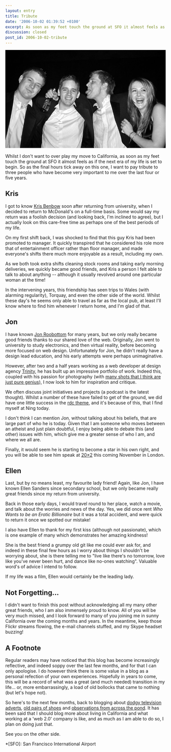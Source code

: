 ```yaml
---
layout: entry
title: Tribute
date: '2006-10-02 01:39:52 +0100'
excerpt: As soon as my feet touch the ground at SFO it almost feels as if the next era of my life is set to begin. So as the final hours tick away on this one, I want to pay tribute to three people who have become very important to me over the last four or five years.
discussion: closed
post_id: 2006-10-02-tribute
---
```

![Kris, Me, Jon and Ellen](/assets/images/2006/10/tribute.jpg)

Whilst I don't want to over play my move to California, as soon as my feet touch the ground at SFO it almost feels as if the next era of my life is set to begin. So as the final hours tick away on this one, I want to pay tribute to three people who have become very important to me over the last four or five years.

## Kris
I got to know [Kris Benbow][1] soon after returning from university, when I decided to return to McDonald's on a full-time basis. Some would say my return was a foolish decision (and looking back, I'm inclined to agree), but I actually look on this care-free time as perhaps one of the best periods of my life.

On my first shift back, I was shocked to find that this guy Kris had been promoted to manager. It quickly transpired that he considered his role more that of entertainment officer rather than floor manager, and made everyone's shifts there much more enjoyable as a result, including my own.

As we both took extra shifts cleaning stock rooms and taking early morning deliveries, we quickly became good friends, and Kris a person I felt able to talk to about anything -- although it usually revolved around one particular woman at the time!

In the intervening years, this friendship has seen trips to Wales (with alarming regularity), Torquay, and even the other side of the world. Whilst these day's he seems only able to travel as far as the local pub, at least I'll know where to find him whenever I return home, and I'm glad of that.

## Jon
I have known [Jon Roobottom][2] for many years, but we only really became good friends thanks to our shared love of the web. Originally, Jon went to university to study electronics, and then virtual reality, before becoming more focused on web design. Unfortunately for Jon, he didn't really have a design lead education, and his early attempts were perhaps unimaginative.

However, after two and a half years working as a web developer at design agency [Trinity][3], he has built up an impressive portfolio of work. Indeed this, coupled with his passion for photography (with [many shots that I think are just pure genius][4]), I now look to him for inspiration and critique.

We often discuss joint initiatives and projects (a podcast is the latest thought). Whilst a number of these have failed to get of the ground, we did have one little success in the [rdc theme][5], and it's because of this, that I find myself at Ning today.

I don't think I can mention Jon, without talking about his beliefs, that are large part of who he is today. Given that I am someone who moves between an atheist and just plain doubtful, I enjoy being able to debate this (and other) issues with him, which give me a greater sense of who I am, and where we all are.

Finally, it would seem he is starting to become a star in his own right, and you will be able to see him speak at [20×2][6] this coming November in London.

## Ellen
Last, but by no means least, my favourite lady friend! Again, like Jon, I have known Ellen Sanders since secondary school, but we only became really great friends since my return from university.

Back in those early days, I would travel round to her place, watch a movie, and talk about the worries and news of the day. Yes, we did once rent <cite>Who Wants to be an Erotic Billionaire</cite> but it was a total accident, and were quick to return it once we spotted our mistake!

I also have Ellen to thank for my first kiss (although not passionate), which is one example of many which demonstrates her amazing kindness!

She is the best friend a grumpy old git like me could ever ask for, and indeed in these final few hours as I worry about things I shouldn't be worrying about, she is there telling me to "live like there's no tomorrow, love like you've never been hurt, and dance like no-ones watching". Valuable word's of advice I intend to follow.

If my life was a film, Ellen would certainly be the leading lady.

## Not Forgetting...
I didn't want to finish this post without acknowledging all my many other great friends, who I am also immensely proud to know. All of you will be very much missed, and I look forward to many of you joining me in sunny California over the coming months and years. In the meantime, keep those Flickr streams flowing, the e-mail channels stuffed, and my Skype headset buzzing!

## A Footnote
Regular readers may have noticed that this blog has become increasingly reflective, and indeed soppy over the last few months, and for that I can only apologise. I do however think there is some value in a blog as a personal refection of your own experiences. Hopefully in years to come, this will be a record of what was a great (and much needed) transition in my life... or, more embarrassingly, a load of old bollocks that came to nothing (but let's hope not).

So here's to the next few months, back to blogging about [dodgy television adverts][8], [old pairs of shoes][9] and [observations from across the pond][10]. It has been said that I should blog more about living in California and what working at a 'web 2.0' company is like, and as much as I am able to do so, I plan on doing just that.

See you on the other side.

[1]: http://www.myspace.com/krisbenbow
[2]: http://www.roobottom.com/
[3]: http://www.trinitydesign.co.uk/
[4]: http://flickr.com/photos/roobottom
[5]: http://www.roobottom.com/wp_theme/
[6]: http://www.20x2.org
[8]: /2006/03/unbelievable/
[9]: /2006/03/these_old_shoes/
[10]: /2006/02/from_across_the_pond/

*[SFO]: San Francisco International Airport